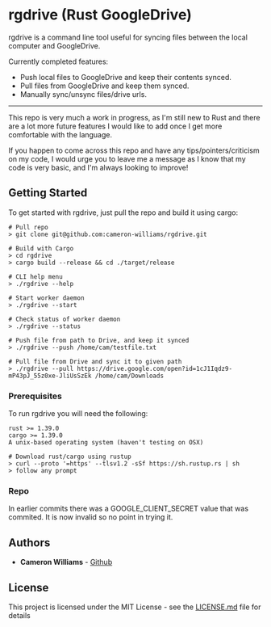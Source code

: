 # rgdrive (Rust GoogleDrive)

rgdrive is a command line tool useful for syncing files between the local computer and GoogleDrive.


Currently completed features:
- Push local files to GoogleDrive and keep their contents synced.
- Pull files from GoogleDrive and keep them synced.
- Manually sync/unsync files/drive urls.

----------------------------------------------------------------------------------------------------------

This repo is very much a work in progress, as I'm still new to Rust and there are a lot more future features I would like to add once I get more comfortable with the language.

If you happen to come across this repo and have any tips/pointers/criticism on my code, I would urge you to leave me a message as I know that my code is very basic, and I'm always looking to improve!


## Getting Started

To get started with rgdrive, just pull the repo and build it using cargo:

```
# Pull repo
> git clone git@github.com:cameron-williams/rgdrive.git

# Build with Cargo
> cd rgdrive
> cargo build --release && cd ./target/release

# CLI help menu
> ./rgdrive --help

# Start worker daemon
> ./rgdrive --start

# Check status of worker daemon
> ./rgdrive --status

# Push file from path to Drive, and keep it synced
> ./rgdrive --push /home/cam/testfile.txt

# Pull file from Drive and sync it to given path
> ./rgdrive --pull https://drive.google.com/open?id=1cJ1Iqdz9-mP43pJ_55z0xe-JliUsSzEk /home/cam/Downloads
```


### Prerequisites

To run rgdrive you will need the following:

```
rust >= 1.39.0
cargo >= 1.39.0
A unix-based operating system (haven't testing on OSX)

# Download rust/cargo using rustup
> curl --proto '=https' --tlsv1.2 -sSf https://sh.rustup.rs | sh
> follow any prompt
```


### Repo

In earlier commits there was a GOOGLE_CLIENT_SECRET value that was commited. It is now invalid so no point in trying it.

## Authors

* **Cameron Williams**  - [Github](https://github.com/cameron-williams)


## License

This project is licensed under the MIT License - see the [LICENSE.md](LICENSE.md) file for details


